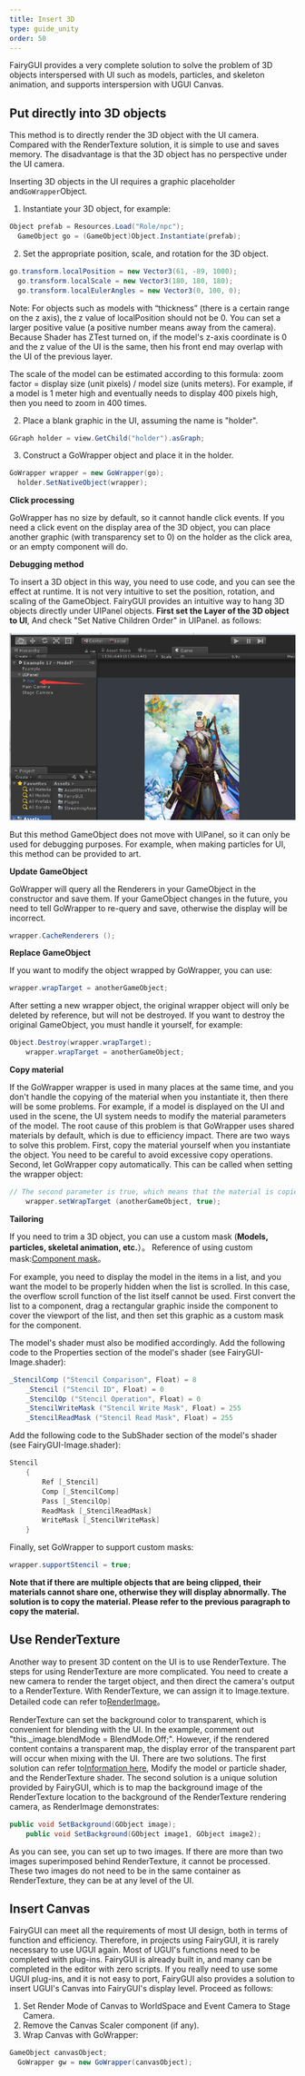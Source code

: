 ```yaml
---
title: Insert 3D
type: guide_unity
order: 50
---
```


FairyGUI provides a very complete solution to solve the problem of 3D objects interspersed with UI such as models, particles, and skeleton animation, and supports interspersion with UGUI Canvas.

## Put directly into 3D objects

This method is to directly render the 3D object with the UI camera. Compared with the RenderTexture solution, it is simple to use and saves memory. The disadvantage is that the 3D object has no perspective under the UI camera.

Inserting 3D objects in the UI requires a graphic placeholder and`GoWrapper`Object.

1. Instantiate your 3D object, for example:

```csharp
Object prefab = Resources.Load("Role/npc");
  GameObject go = (GameObject)Object.Instantiate(prefab);
```
2. Set the appropriate position, scale, and rotation for the 3D object.

```csharp
go.transform.localPosition = new Vector3(61, -89, 1000); 
  go.transform.localScale = new Vector3(180, 180, 180);
  go.transform.localEulerAngles = new Vector3(0, 100, 0);
```

Note: For objects such as models with “thickness” (there is a certain range on the z axis), the z value of localPosition should not be 0. You can set a larger positive value (a positive number means away from the camera). Because Shader has ZTest turned on, if the model's z-axis coordinate is 0 and the z value of the UI is the same, then his front end may overlap with the UI of the previous layer.

The scale of the model can be estimated according to this formula: zoom factor = display size (unit pixels) / model size (units meters). For example, if a model is 1 meter high and eventually needs to display 400 pixels high, then you need to zoom in 400 times.

2. Place a blank graphic in the UI, assuming the name is "holder".

```csharp
GGraph holder = view.GetChild("holder").asGraph;
```

3. Construct a GoWrapper object and place it in the holder.

```csharp
GoWrapper wrapper = new GoWrapper(go);
  holder.SetNativeObject(wrapper);
```

**Click processing**

GoWrapper has no size by default, so it cannot handle click events. If you need a click event on the display area of the 3D object, you can place another graphic (with transparency set to 0) on the holder as the click area, or an empty component will do.

**Debugging method**

To insert a 3D object in this way, you need to use code, and you can see the effect at runtime. It is not very intuitive to set the position, rotation, and scaling of the GameObject. FairyGUI provides an intuitive way to hang 3D objects directly under UIPanel objects. **First set the Layer of the 3D object to UI**, And check "Set Native Children Order" in UIPanel. as follows:

![](../../images/20170809140223.png)

But this method GameObject does not move with UIPanel, so it can only be used for debugging purposes. For example, when making particles for UI, this method can be provided to art.

**Update GameObject**

GoWrapper will query all the Renderers in your GameObject in the constructor and save them. If your GameObject changes in the future, you need to tell GoWrapper to re-query and save, otherwise the display will be incorrect.

```csharp
wrapper.CacheRenderers ();
```

**Replace GameObject**

If you want to modify the object wrapped by GoWrapper, you can use:

```csharp
wrapper.wrapTarget = anotherGameObject;
```

After setting a new wrapper object, the original wrapper object will only be deleted by reference, but will not be destroyed. If you want to destroy the original GameObject, you must handle it yourself, for example:

```csharp
Object.Destroy(wrapper.wrapTarget);
    wrapper.wrapTarget = anotherGameObject;
```

**Copy material**

If the GoWrapper wrapper is used in many places at the same time, and you don't handle the copying of the material when you instantiate it, then there will be some problems. For example, if a model is displayed on the UI and used in the scene, the UI system needs to modify the material parameters of the model. The root cause of this problem is that GoWrapper uses shared materials by default, which is due to efficiency impact. There are two ways to solve this problem. First, copy the material yourself when you instantiate the object. You need to be careful to avoid excessive copy operations. Second, let GoWrapper copy automatically. This can be called when setting the wrapper object:

```csharp
// The second parameter is true, which means that the material is copied
    wrapper.setWrapTarget (anotherGameObject, true);
```

**Tailoring**

If you need to trim a 3D object, you can use a custom mask (**Models, particles, skeletal animation, etc.**）。 Reference of using custom mask:[Component mask](../editor/component.html#遮罩)。

For example, you need to display the model in the items in a list, and you want the model to be properly hidden when the list is scrolled. In this case, the overflow scroll function of the list itself cannot be used. First convert the list to a component, drag a rectangular graphic inside the component to cover the viewport of the list, and then set this graphic as a custom mask for the component.

The model's shader must also be modified accordingly. Add the following code to the Properties section of the model's shader (see FairyGUI-Image.shader):

```csharp
_StencilComp ("Stencil Comparison", Float) = 8
    _Stencil ("Stencil ID", Float) = 0
    _StencilOp ("Stencil Operation", Float) = 0
    _StencilWriteMask ("Stencil Write Mask", Float) = 255
    _StencilReadMask ("Stencil Read Mask", Float) = 255
```

Add the following code to the SubShader section of the model's shader (see FairyGUI-Image.shader):

```csharp
Stencil
    {
        Ref [_Stencil]
        Comp [_StencilComp]
        Pass [_StencilOp] 
        ReadMask [_StencilReadMask]
        WriteMask [_StencilWriteMask]
    }
```

Finally, set GoWrapper to support custom masks:

```csharp
wrapper.supportStencil = true;
```

**Note that if there are multiple objects that are being clipped, their materials cannot share one, otherwise they will display abnormally. The solution is to copy the material. Please refer to the previous paragraph to copy the material.**

## Use RenderTexture

Another way to present 3D content on the UI is to use RenderTexture. The steps for using RenderTexture are more complicated. You need to create a new camera to render the target object, and then direct the camera's output to a RenderTexture. With RenderTexture, we can assign it to Image.texture. Detailed code can refer to[RenderImage](https://github.com/fairygui/FairyGUI-unity/blob/master/Assets/Examples/RenderTexture/RenderImage.cs)。

RenderTexture can set the background color to transparent, which is convenient for blending with the UI. In the example, comment out "this._image.blendMode = BlendMode.Off;". However, if the rendered content contains a transparent map, the display error of the transparent part will occur when mixing with the UI. There are two solutions. The first solution can refer to[Information here](https://blog.uwa4d.com/archives/Severe_MOBA.html), Modify the model or particle shader, and the RenderTexture shader. The second solution is a unique solution provided by FairyGUI, which is to map the background image of the RenderTexture location to the background of the RenderTexture rendering camera, as RenderImage demonstrates:

```csharp
public void SetBackground(GObject image);
    public void SetBackground(GObject image1, GObject image2);
```

As you can see, you can set up to two images. If there are more than two images superimposed behind RenderTexture, it cannot be processed. These two images do not need to be in the same container as RenderTexture, they can be at any level of the UI.

## Insert Canvas

FairyGUI can meet all the requirements of most UI design, both in terms of function and efficiency. Therefore, in projects using FairyGUI, it is rarely necessary to use UGUI again. Most of UGUI's functions need to be completed with plug-ins. FairyGUI is already built in, and many can be completed in the editor with zero scripts. If you really need to use some UGUI plug-ins, and it is not easy to port, FairyGUI also provides a solution to insert UGUI's Canvas into FairyGUI's display level. Proceed as follows:

1. Set Render Mode of Canvas to WorldSpace and Event Camera to Stage Camera.
2. Remove the Canvas Scaler component (if any).
3. Wrap Canvas with GoWrapper:

```csharp
GameObject canvasObject;
  GoWrapper gw = new GoWrapper(canvasObject);
```
